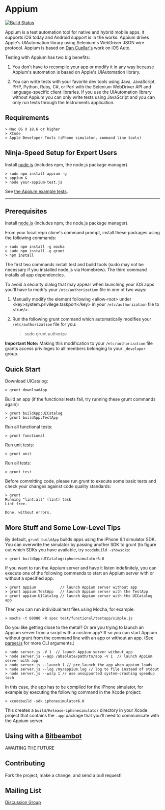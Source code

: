Appium
=========

[![Build Status](https://api.travis-ci.org/appium/appium.png?branch=master)](https://travis-ci.org/appium/appium)

Appium is a test automation tool for native and hybrid mobile apps. It supports
iOS today and Android support is in the works. Appium drives Apple's
UIAutomation library using Selenium's WebDriver JSON wire protocol. Appium is
based on [Dan Cuellar's](http://github.com/penguinho) work on iOS Auto.

Testing with Appium has two big benefits:

1.  You don't have to recompile your app or modify it in any way because
    Appium's automation is based on Apple's UIAutomation library.

2.  You can write tests with your favorite dev tools using Java, JavaScript,
    PHP, Python, Ruby, C#, or Perl with the Selenium WebDriver API and
    language-specific client libraries. If you use the UIAutomation library
    without Appium you can only write tests using JavaScript and you can only
    run tests through the Instruments application.

Requirements
------------

    > Mac OS X 10.6 or higher
    > XCode
    > Apple Developer Tools (iPhone simulator, command line tools)

Ninja-Speed Setup for Expert Users
------------
Install [node.js](http://nodejs.org/) (includes npm, the node.js package manager).

    > sudo npm install appium -g
    > appium &
    > node your-appium-test.js

See [the Appium example tests](https://github.com/appium/appium/tree/master/sample-code/examples).

- - -

Prerequisites
------------
Install [node.js](http://nodejs.org/) (includes npm, the node.js package manager).

From your local repo clone's command prompt, install these packages using the
following commands:

    > sudo npm install -g mocha
    > sudo npm install -g grunt
    > npm install

The first two commands install test and build tools (sudo may not be necessary
if you installed node.js via Homebrew). The third command installs all app
dependencies.

To avoid a security dialog that may appear when launching your iOS apps you'll
have to modify your `/etc/authorization` file in one of two ways:

1.  Manually modify the element following &lt;allow-root&gt; under
    &lt;key&gt;system.privilege.taskport&lt;/key&gt; in your
    `/etc/authorization` file to &lt;true/&gt;.

2.  Run the following grunt command which automatically modifies your
    `/etc/authorization` file for you:

    > sudo grunt authorize

**Important Note:** Making this modification to your `/etc/authorization` file
grants access privileges to all members belonging to your `_developer` group.

Quick Start
-----------
Download UICatalog:

    > grunt downloadApp

Build an app (if the functional tests fail, try running these grunt commands
again):

    > grunt buildApp:UICatalog
    > grunt buildApp:TestApp

Run all functional tests:

    > grunt functional

Run unit tests:

    > grunt unit

Run all tests:

    > grunt test

Before committing code, please run grunt to execute some basic tests and check
your changes against code quality standards:

    > grunt
    Running "lint:all" (lint) task
    Lint free.

    Done, without errors.

More Stuff and Some Low-Level Tips
-----------
By default, `grunt buildApp` builds apps using the iPhone 6.1 simulator SDK.
You can overwrite the simulator by passing another SDK to grunt (to figure out
which SDKs you have available, try `xcodebuild -showsdks`:

    > grunt buildApp:UICatalog:iphonesimulator6.0

If you want to run the Appium server and have it listen indefinitely, you can
execute one of the following commands to start an Appium server with or without a specified app:

    > grunt appium           // launch Appium server without app
    > grunt appium:TestApp   // launch Appium server with the TestApp
    > grunt appium:UICatalog // launch Appium server with the UICatalog app

Then you can run individual test files using Mocha, for example:

    > mocha -t 60000 -R spec test/functional/testapp/simple.js

Do you like getting close to the metal? Or are you trying to launch an Appium
server from a script with a custom app? If so you can start Appium without
grunt from the command line with an app or without an app. (See
[parser.js](https://github.com/appium/appium/blob/master/app/parser.js) for
more CLI arguments.)

    > node server.js -V 1  // launch Appium server without app
    > node server.js --app /absolute/path/to/app -V 1  // launch Appium server with app
    > node server.js --launch 1 // pre-launch the app when appium loads
    > node server.js --log /my/appium.log // log to file instead of stdout
    > node server.js --warp 1 // use unsupported system-crashing speedup tech

In this case, the app has to be compiled for the iPhone simulator, for example
by executing the following command in the Xcode project:

    > xcodebuild -sdk iphonesimulator6.0

This creates a `build/Release-iphonesimulator` directory in your Xcode project
that contains the `.app` package that you'll need to communicate with the
Appium server.

Using with a [Bitbeambot](http://bitbeam.org)
-----------
AWAITING THE FUTURE

Contributing
------------
Fork the project, make a change, and send a pull request!

Mailing List
-----------
[Discussion Group](https://groups.google.com/d/forum/appium-discuss)
